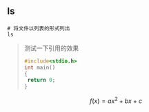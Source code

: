 ## ls

```shell
# 将文件以列表的形式列出
ls
```

>测试一下引用的效果
>```c
>#include<stdio.h>
>int main()
>{
>  return 0;  
>}
>```


$$
f(x) = ax^2 + bx + c
$$
